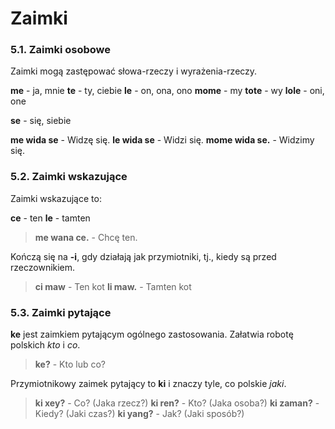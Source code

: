 # Zaimki

### 5.1. Zaimki osobowe

Zaimki mogą zastępować słowa-rzeczy i wyrażenia-rzeczy.

**me** - ja, mnie
**te** - ty, ciebie
**le** - on, ona, ono
**mome** - my
**tote** - wy
**lole** - oni, one

**se** - się, siebie

**me wida se** - Widzę się.
**le wida se** - Widzi się.
**mome wida se.** - Widzimy się.


### 5.2. Zaimki wskazujące

Zaimki wskazujące to:

**ce** - ten
**le** - tamten

> **me wana ce.** - Chcę ten.

Kończą się na **-i**, gdy działają jak przymiotniki, tj., kiedy są przed rzeczownikiem.

> **ci maw** - Ten kot
> **li maw.** - Tamten kot


### 5.3. Zaimki pytające

**ke** jest zaimkiem pytającym ogólnego zastosowania. Załatwia robotę polskich _kto_ i _co_.

> **ke?** - Kto lub co?

Przymiotnikowy zaimek pytający to **ki** i znaczy tyle, co polskie _jaki_.

> **ki xey?** - Co? (Jaka rzecz?)
> **ki ren?** - Kto? (Jaka osoba?)
> **ki zaman?** - Kiedy? (Jaki czas?)
> **ki yang?** - Jak? (Jaki sposób?)

